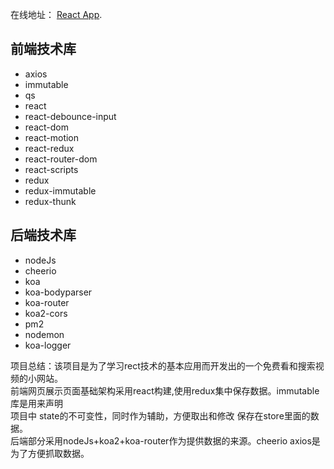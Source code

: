 在线地址： [React App](http://182.254.184.173).


## 前端技术库

- axios
- immutable
- qs
- react
- react-debounce-input
- react-dom
- react-motion
- react-redux
- react-router-dom
- react-scripts
- redux
- redux-immutable
- redux-thunk

## 后端技术库
- nodeJs
- cheerio
- koa
- koa-bodyparser
- koa-router
- koa2-cors
- pm2
- nodemon
- koa-logger

项目总结：该项目是为了学习rect技术的基本应用而开发出的一个免费看和搜索视频的小网站。</br>
        前端网页展示页面基础架构采用react构建,使用redux集中保存数据。immutable库是用来声明</br>
        项目中 state的不可变性，同时作为辅助，方便取出和修改 保存在store里面的数据。</br>
        后端部分采用nodeJs+koa2+koa-router作为提供数据的来源。cheerio axios是为了方便抓取数据。
        

